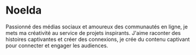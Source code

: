 # Noelda
Passionné des médias sociaux et amoureux des communautés en ligne, je mets ma créativité au service de projets inspirants. J'aime raconter des histoires captivantes et créer des connexions, je crée du contenu captivant pour connecter et engager les audiences.
